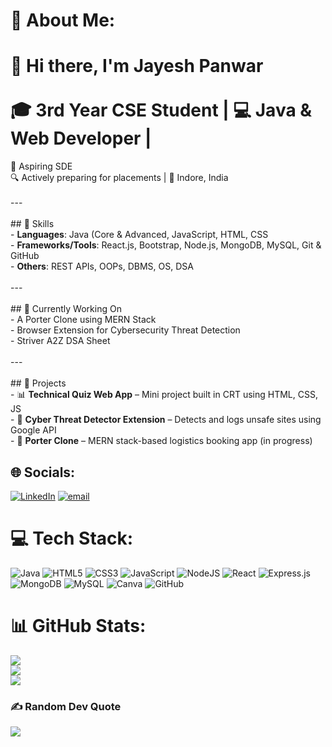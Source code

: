 # 💫 About Me:
# 👋 Hi there, I'm Jayesh Panwar<br><br>🎓 3rd Year CSE Student | 💻 Java & Web Developer |
🚀 Aspiring SDE  <br>🔍 Actively preparing for placements | 📍 Indore, India<br><br>---<br><br>## 
🚀 Skills<br>- **Languages**: Java (Core & Advanced, JavaScript, HTML, CSS  <br>- **Frameworks/Tools**: React.js, Bootstrap, Node.js, MongoDB, MySQL, Git & GitHub  <br>- **Others**: REST APIs, OOPs, DBMS, OS, DSA<br><br>---<br><br>## 🧠 Currently Working On<br>- A Porter Clone using MERN Stack  <br>- Browser Extension for Cybersecurity Threat Detection  <br>- Striver A2Z DSA Sheet <br><br>---<br><br>## 💼 Projects<br>- 📊 **Technical Quiz Web App** – Mini project built in CRT using HTML, CSS, JS  <br>- 🚨 **Cyber Threat Detector Extension** – Detects and logs unsafe sites using Google API  <br>- 🚚 **Porter Clone** – MERN stack-based logistics booking app (in progress)  <br>


## 🌐 Socials:
[![LinkedIn](https://img.shields.io/badge/LinkedIn-%230077B5.svg?logo=linkedin&logoColor=white)](https://linkedin.com/in/jayesh-panwar) [![email](https://img.shields.io/badge/Email-D14836?logo=gmail&logoColor=white)](mailto:panwarjayesh2003@gmail.com) 

# 💻 Tech Stack:
![Java](https://img.shields.io/badge/java-%23ED8B00.svg?style=for-the-badge&logo=openjdk&logoColor=white) ![HTML5](https://img.shields.io/badge/html5-%23E34F26.svg?style=for-the-badge&logo=html5&logoColor=white) ![CSS3](https://img.shields.io/badge/css3-%231572B6.svg?style=for-the-badge&logo=css3&logoColor=white) ![JavaScript](https://img.shields.io/badge/javascript-%23323330.svg?style=for-the-badge&logo=javascript&logoColor=%23F7DF1E) ![NodeJS](https://img.shields.io/badge/node.js-6DA55F?style=for-the-badge&logo=node.js&logoColor=white) ![React](https://img.shields.io/badge/react-%2320232a.svg?style=for-the-badge&logo=react&logoColor=%2361DAFB) ![Express.js](https://img.shields.io/badge/express.js-%23404d59.svg?style=for-the-badge&logo=express&logoColor=%2361DAFB) ![MongoDB](https://img.shields.io/badge/MongoDB-%234ea94b.svg?style=for-the-badge&logo=mongodb&logoColor=white) ![MySQL](https://img.shields.io/badge/mysql-4479A1.svg?style=for-the-badge&logo=mysql&logoColor=white) ![Canva](https://img.shields.io/badge/Canva-%2300C4CC.svg?style=for-the-badge&logo=Canva&logoColor=white) ![GitHub](https://img.shields.io/badge/github-%23121011.svg?style=for-the-badge&logo=github&logoColor=white)
# 📊 GitHub Stats:
![](https://github-readme-stats.vercel.app/api?username=jayeshpanwar&theme=dark&hide_border=false&include_all_commits=false&count_private=false)<br/>
![](https://nirzak-streak-stats.vercel.app/?user=jayeshpanwar&theme=dark&hide_border=false)<br/>
![](https://github-readme-stats.vercel.app/api/top-langs/?username=jayeshpanwar&theme=dark&hide_border=false&include_all_commits=false&count_private=false&layout=compact)

### ✍️ Random Dev Quote
![](https://quotes-github-readme.vercel.app/api?type=horizontal&theme=tokyonight)

<!-- Proudly created with GPRM ( https://gprm.itsvg.in ) -->
